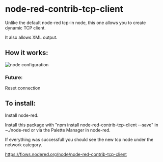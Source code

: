# node-red-contrib-tcp-client

Unlike the default node-red tcp-in node, this one allows you to create dynamic TCP client.

It also allows XML output.

## How it works:

![node configuration](https://raw.githubusercontent.com/tiagordc/node-red-contrib-tcp-client/master/edit.png)

### Future:

Reset connection

## To install: 

Install node-red.

Install this package with "npm install node-red-contrib-tcp-client --save" in ~./node-red or via the Palette Manager in node-red.

If everything was successfull you should see the new tcp node under the network category.

https://flows.nodered.org/node/node-red-contrib-tcp-client
